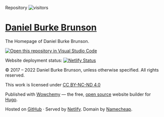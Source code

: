 Repository ![visitors](https://visitor-badge.glitch.me/badge?page_id=burkebrunson.personal-website)

# [Daniel Burke Brunson](https://bit.ly/3hqKx7R)

The Homepage of Daniel Burke Brunson.

[![Open this repository in Visual Studio Code](https://open.vscode.dev/badges/open-in-vscode.svg)](https://open.vscode.dev/burkebrunson/personalWebsite)

Website deployment status: [![Netlify Status](https://api.netlify.com/api/v1/badges/c3608b33-01c9-41cb-8077-b4f6730ae563/deploy-status)](https://app.netlify.com/sites/dbbrunson/deploys)

&copy; 2017 &ndash; 2022 Daniel Burke Brunson, unless otherwise specified. All rights reserved.

This work is licensed under [CC BY-NC-ND 4.0](https://creativecommons.org/licenses/by-nc-nd/4.0/)

Published with <a href="https://wowchemy.com" target="_blank" rel="noopener">Wowchemy</a> —
the free, <a href="https://github.com/wowchemy/wowchemy-hugo-themes" target="_blank" rel="noopener">
open source</a> website builder for <a href="https://gohugo.io" target="_blank" rel="noopener">Hugo</a>.

Hosted on <a href="https://github.com/burkebrunson/personal-website" target="_blank" rel="noopener">GitHub</a> · Served by <a href="https://www.netlify.com" target="_blank" rel="noopener">Netlify</a>. Domain by <a href="https://www.namecheap.com" target="_blank" rel="noopener">Namecheap</a>.

